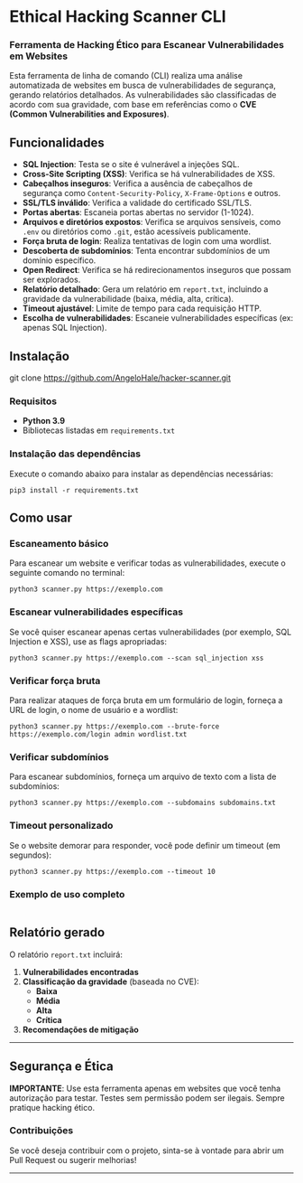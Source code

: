 # Ethical Hacking Scanner CLI

### Ferramenta de Hacking Ético para Escanear Vulnerabilidades em Websites

Esta ferramenta de linha de comando (CLI) realiza uma análise automatizada de websites em busca de vulnerabilidades de segurança, gerando relatórios detalhados. As vulnerabilidades são classificadas de acordo com sua gravidade, com base em referências como o **CVE (Common Vulnerabilities and Exposures)**.

## Funcionalidades

- **SQL Injection**: Testa se o site é vulnerável a injeções SQL.
- **Cross-Site Scripting (XSS)**: Verifica se há vulnerabilidades de XSS.
- **Cabeçalhos inseguros**: Verifica a ausência de cabeçalhos de segurança como `Content-Security-Policy`, `X-Frame-Options` e outros.
- **SSL/TLS inválido**: Verifica a validade do certificado SSL/TLS.
- **Portas abertas**: Escaneia portas abertas no servidor (1-1024).
- **Arquivos e diretórios expostos**: Verifica se arquivos sensíveis, como `.env` ou diretórios como `.git`, estão acessíveis publicamente.
- **Força bruta de login**: Realiza tentativas de login com uma wordlist.
- **Descoberta de subdomínios**: Tenta encontrar subdomínios de um domínio específico.
- **Open Redirect**: Verifica se há redirecionamentos inseguros que possam ser explorados.
- **Relatório detalhado**: Gera um relatório em `report.txt`, incluindo a gravidade da vulnerabilidade (baixa, média, alta, crítica).
- **Timeout ajustável**: Limite de tempo para cada requisição HTTP.
- **Escolha de vulnerabilidades**: Escaneie vulnerabilidades específicas (ex: apenas SQL Injection).

## Instalação
git clone https://github.com/AngeloHale/hacker-scanner.git
### Requisitos

- **Python 3.9**
- Bibliotecas listadas em `requirements.txt`

### Instalação das dependências

Execute o comando abaixo para instalar as dependências necessárias:
```
pip3 install -r requirements.txt
```

## Como usar

### Escaneamento básico

Para escanear um website e verificar todas as vulnerabilidades, execute o seguinte comando no terminal:
```
python3 scanner.py https://exemplo.com
```

### Escanear vulnerabilidades específicas

Se você quiser escanear apenas certas vulnerabilidades (por exemplo, SQL Injection e XSS), use as flags apropriadas:
```
python3 scanner.py https://exemplo.com --scan sql_injection xss
```

### Verificar força bruta

Para realizar ataques de força bruta em um formulário de login, forneça a URL de login, o nome de usuário e a wordlist:
```
python3 scanner.py https://exemplo.com --brute-force https://exemplo.com/login admin wordlist.txt
```

### Verificar subdomínios

Para escanear subdomínios, forneça um arquivo de texto com a lista de subdomínios:
```
python3 scanner.py https://exemplo.com --subdomains subdomains.txt
```

### Timeout personalizado

Se o website demorar para responder, você pode definir um timeout (em segundos):
```
python3 scanner.py https://exemplo.com --timeout 10
```

### Exemplo de uso completo

```python3 scanner.py https://exemplo.com --scan sql_injection xss --brute-force https://exemplo.com/login admin wordlist.txt --subdomains subdomains.txt --timeout 10
```

## Relatório gerado

O relatório `report.txt` incluirá:

1. **Vulnerabilidades encontradas**
2. **Classificação da gravidade** (baseada no CVE):
   - **Baixa**
   - **Média**
   - **Alta**
   - **Crítica**
3. **Recomendações de mitigação**

---

## Segurança e Ética

**IMPORTANTE**: Use esta ferramenta apenas em websites que você tenha autorização para testar. Testes sem permissão podem ser ilegais. Sempre pratique hacking ético.

### Contribuições

Se você deseja contribuir com o projeto, sinta-se à vontade para abrir um Pull Request ou sugerir melhorias!

---
